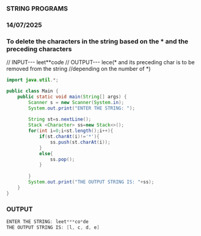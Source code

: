 ### STRING PROGRAMS
### 14/07/2025


### To delete the characters in the string based on the * and the preceding characters

//  INPUT--- leet**co*d*e
//  OUTPUT--- lece(* and its preceding char is to be removed from the string 
//depending on the number of *)

````java
import java.util.*;

public class Main {
    public static void main(String[] args) {
        Scanner s = new Scanner(System.in);
        System.out.print("ENTER THE STRING: ");
    
        String st=s.nextLine();
        Stack <Character> ss=new Stack<>();
        for(int i=0;i<st.length();i++){
            if(st.charAt(i)!='*'){
                ss.push(st.charAt(i));
            }
            else{
                ss.pop();
            }
            
        }
        System.out.print("THE OUTPUT STRING IS: "+ss);
    }
}

````


### OUTPUT

````JAVA
ENTER THE STRING: leet***co*de
THE OUTPUT STRING IS: [l, c, d, e]
````
